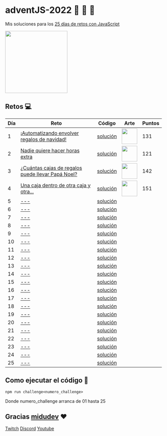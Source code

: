 # adventJS-2022 :santa: :christmas_tree: :bell:

Mis soluciones para los [25 días de retos con JavaScript](https://adventjs.dev/)

<img src="https://user-images.githubusercontent.com/37515166/205520596-3e0a1d76-85d0-43a2-9708-5c5a7b6687b6.png" height="200" />

## Retos :computer:

| Día | Reto                                                                                     | Código                           | Arte    | Puntos |
| --- | ---------------------------------------------------------------------------------------- | -------------------------------- | ------- | ------ |
| 1   | [¡Automatizando envolver regalos de navidad!](https://adventjs.dev/es/challenges/2022/1) | [solución](./src/challenge01.js) | <img src="https://user-images.githubusercontent.com/37515166/204556732-51f4f61b-1372-4ee5-b0c3-4e629f94a770.png" width="50" height="50" /> | 131    |
| 2   | [Nadie quiere hacer horas extra](https://adventjs.dev/challenges/02)                     | [solución](./src/challenge02.js) | <img src="https://user-images.githubusercontent.com/37515166/204558432-bc26b385-7d28-4bf7-8db6-82a9025b43fd.png" width="50" height="50" /> | 121    |
| 3   | [¿Cuántas cajas de regalos puede llevar Papá Noel?](https://adventjs.dev/challenges/03)  | [solución](./src/challenge03.js) | <img src="https://user-images.githubusercontent.com/37515166/205497830-47b7aac5-0ab0-4fa5-8506-f7ec27f786e3.png" width="50" height="50" /> | 142    |
| 4   | [Una caja dentro de otra caja y otra...](https://adventjs.dev/challenges/04)             | [solución](./src/challenge04.js) | <img src="https://user-images.githubusercontent.com/37515166/205520349-367dc55c-bc92-46df-bacb-6530330b2030.png" width="50" height="50" /> | 151    |
| 5   | [---](https://adventjs.dev/challenges/05)                                                | [solución](./src/challenge05.js) |
| 6   | [---](https://adventjs.dev/challenges/06)                                                | [solución](./src/challenge06.js) |
| 7   | [---](https://adventjs.dev/challenges/07)                                                | [solución](./src/challenge07.js) |
| 8   | [---](https://adventjs.dev/challenges/08)                                                | [solución](./src/challenge08.js) |
| 9   | [---](https://adventjs.dev/challenges/09)                                                | [solución](./src/challenge09.js) |
| 10  | [---](https://adventjs.dev/challenges/10)                                                | [solución](./src/challenge10.js) |
| 11  | [---](https://adventjs.dev/challenges/11)                                                | [solución](./src/challenge11.js) |
| 12  | [---](https://adventjs.dev/challenges/12)                                                | [solución](./src/challenge12.js) |
| 13  | [---](https://adventjs.dev/challenges/13)                                                | [solución](./src/challenge13.js) |
| 14  | [---](https://adventjs.dev/challenges/14)                                                | [solución](./src/challenge14.js) |
| 15  | [---](https://adventjs.dev/challenges/15)                                                | [solución](./src/challenge15.js) |
| 16  | [---](https://adventjs.dev/challenges/16)                                                | [solución](./src/challenge16.js) |
| 17  | [---](https://adventjs.dev/challenges/17)                                                | [solución](./src/challenge17.js) |
| 18  | [---](https://adventjs.dev/challenges/18)                                                | [solución](./src/challenge18.js) |
| 19  | [---](https://adventjs.dev/challenges/19)                                                | [solución](./src/challenge19.js) |
| 20  | [---](https://adventjs.dev/challenges/20)                                                | [solución](./src/challenge20.js) |
| 21  | [---](https://adventjs.dev/challenges/21)                                                | [solución](./src/challenge21.js) |
| 22  | [---](https://adventjs.dev/challenges/22)                                                | [solución](./src/challenge22.js) |
| 23  | [---](https://adventjs.dev/challenges/23)                                                | [solución](./src/challenge23.js) |
| 24  | [---](https://adventjs.dev/challenges/24)                                                | [solución](./src/challenge24.js) |
| 25  | [---](https://adventjs.dev/challenges/25)                                                | [solución](./src/challenge25.js) |

## Como ejecutar el código :running:

```
npm run challenge<numero_challenge>
```

Donde numero_challenge arranca de 01 hasta 25

## Gracias [midudev](https://twitter.com/midudev) :heart:

[Twitch](https://twitch.tv/midudev) [Discord](https://discord.gg/midudev) [Youtube](https://youtube.com/midudev)
